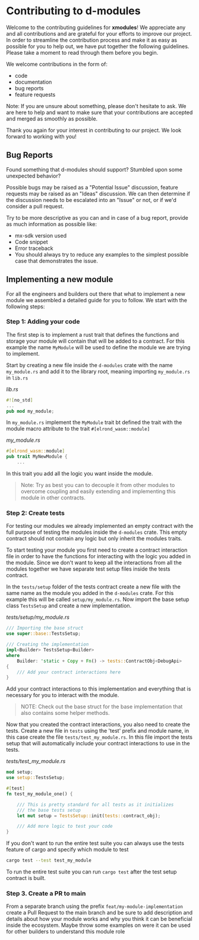 # Contributing to d-modules

Welcome to the contributing guidelines for __xmodules__! We appreciate any and all contributions and are grateful for
your efforts to improve our project. In order to streamline the contribution process and make it as easy as possible for
you to help out, we have put together the following guidelines. Please take a moment to read through them before
you begin.

We welcome contributions in the form of:
- code
- documentation
- bug reports
- feature requests

Note: If you are unsure about something, please don't hesitate to ask. We are here to help and want to make sure that
your contributions are accepted and merged as smoothly as possible.

Thank you again for your interest in contributing to our project. We look forward to working with you!

## Bug Reports

Found something that d-modules should support? Stumbled upon some unexpected behavior?

Possible bugs may be raised as a "Potential Issue" discussion, feature requests may be raised as an "Ideas" discussion.
We can then determine if the discussion needs to be escalated into an "Issue" or not, or if we'd consider a pull request.

Try to be more descriptive as you can and in case of a bug report, provide as much information as possible like:

- mx-sdk version used
- Code snippet
- Error traceback
- You should always try to reduce any examples to the simplest possible case that demonstrates the issue.

## Implementing a new module

For all the engineers and builders out there that what to implement a new module we assembled a detailed guide for you
to follow. We start with the following steps:

### Step 1: Adding your code

The first step is to implement a rust trait that defines the functions and storage your module will contain that will be
added to a contract. For this example the name `MyModule` will be used to define the module we are trying to implement.

Start by creating a new file inside the `d-modules` crate with the name `my_module.rs` and add it to the library root,
meaning importing `my_module.rs` in `lib.rs`

*lib.rs*
```rust
#![no_std]
...
pub mod my_module;
```

In `my_module.rs` implement the `MyModule` trait bt defined the trait with the module macro attribute to the trait
`#[elrond_wasm::module]`

*my_module.rs*
```rust
#[elrond_wasm::module]
pub trait MyNewModule {
    ...
```

In this trait you add all the logic you want inside the module.
> Note: Try as best you can to decouple it from other modules to overcome coupling and easily extending and implementing
this module in other contracts.

### Step 2: Create tests

For testing our modules we already implemented an empty contract with the full purpose of testing the modules inside the
`d-modules` crate. This empty contract should not contain any logic but only inherit the modules traits.

To start testing your module you first need to create a contract interaction file in order to have the functions for
interacting with the logic you added in the module. Since we don't want to keep all the interactions from all the
modules together we have separate test setup files inside the tests contract.

In the `tests/setup` folder of the tests contract create a new file with the same name as the module you added in the
`d-modules` crate. For this example this will be called `setup/my_module.rs`. Now import the base setup class
`TestsSetup` and create a new implementation.

*tests/setup/my_module.rs*
```rust
/// Importing the base struct
use super::base::TestsSetup;

/// Creating the implementation
impl<Builder> TestsSetup<Builder>
where
    Builder: 'static + Copy + Fn() -> tests::ContractObj<DebugApi>
{
    /// Add your contract interactions here
}
```

Add your contract interactions to this implementation and everything that is necessary for you to interact with the
module.

> NOTE: Check out the base struct for the base implementation that also contains some helper methods.

Now that you created the contract interactions, you also need to create the tests. Create a new file in `tests` using
the 'test' prefix and module name, in this case create the file `tests/test_my_module.rs`. In this file import the tests
setup that will automatically include your contract interactions to use in the tests.

*tests/test_my_module.rs*
```rust
mod setup;
use setup::TestsSetup;

#[test]
fn test_my_module_one() {

    /// This is pretty standard for all tests as it initializes
    /// the base tests setup
    let mut setup = TestsSetup::init(tests::contract_obj);

    /// Add more logic to test your code
}
```

If you don't want to run the entire test suite you can always use the tests feature of cargo and specify which module to
test

```bash
cargo test --test test_my_module
```

To run the entire test suite you can run `cargo test` after the test setup contract is built.

### Step 3. Create a PR to main

From a separate branch using the prefix `feat/my-module-implementation` create a Pull Request to the main branch and
be sure to add description and details about how your module works and why you think it can be beneficial inside the
ecosystem. Maybe throw some examples on were it can be used for other builders to understand this module role


